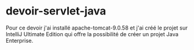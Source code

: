 # devoir-servlet-java

Pour ce devoir j'ai installé apache-tomcat-9.0.58 et j'ai créé le projet sur IntelliJ Ultimate Edition qui offre la possibilité de créer un projet Java Enterprise.

